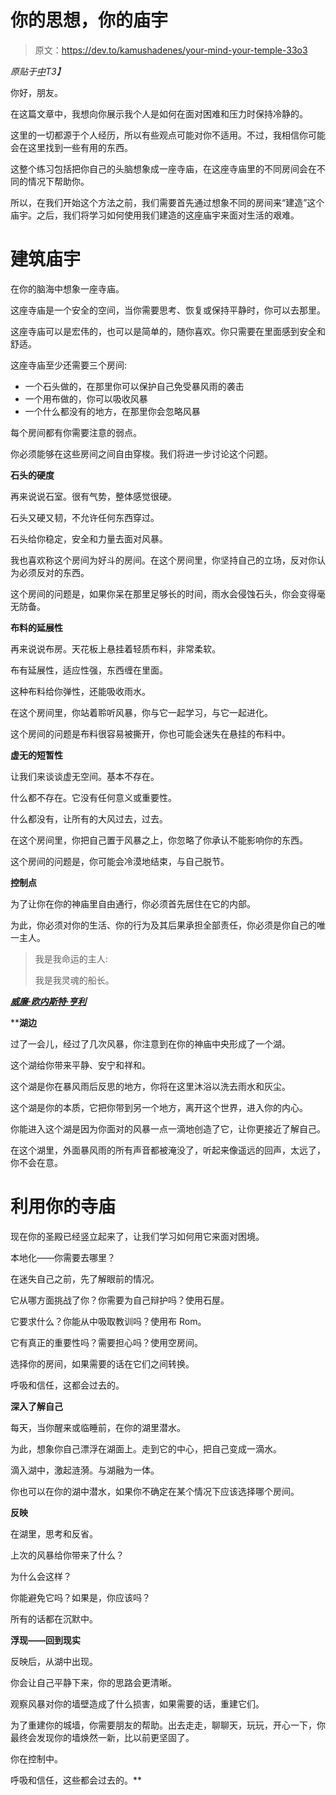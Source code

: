 # 你的思想，你的庙宇

> 原文：<https://dev.to/kamushadenes/your-mind-your-temple-33o3>

*原贴于[中](https://kamushadenes.medium.com/your-mind-your-temple-a294aec38ec)T3】*

你好，朋友。

在这篇文章中，我想向你展示我个人是如何在面对困难和压力时保持冷静的。

这里的一切都源于个人经历，所以有些观点可能对你不适用。不过，我相信你可能会在这里找到一些有用的东西。

这整个练习包括把你自己的头脑想象成一座寺庙，在这座寺庙里的不同房间会在不同的情况下帮助你。

所以，在我们开始这个方法之前，我们需要首先通过想象不同的房间来“建造”这个庙宇。之后，我们将学习如何使用我们建造的这座庙宇来面对生活的艰难。

# 建筑庙宇

在你的脑海中想象一座寺庙。

这座寺庙是一个安全的空间，当你需要思考、恢复或保持平静时，你可以去那里。

这座寺庙可以是宏伟的，也可以是简单的，随你喜欢。你只需要在里面感到安全和舒适。

这座寺庙至少还需要三个房间:

*   一个石头做的，在那里你可以保护自己免受暴风雨的袭击
*   一个用布做的，你可以吸收风暴
*   一个什么都没有的地方，在那里你会忽略风暴

每个房间都有你需要注意的弱点。

你必须能够在这些房间之间自由穿梭。我们将进一步讨论这个问题。

**石头的硬度**

再来说说石室。很有气势，整体感觉很硬。

石头又硬又韧，不允许任何东西穿过。

石头给你稳定，安全和力量去面对风暴。

我也喜欢称这个房间为好斗的房间。在这个房间里，你坚持自己的立场，反对你认为必须反对的东西。

这个房间的问题是，如果你呆在那里足够长的时间，雨水会侵蚀石头，你会变得毫无防备。

**布料的延展性**

再来说说布房。天花板上悬挂着轻质布料，非常柔软。

布有延展性，适应性强，东西缠在里面。

这种布料给你弹性，还能吸收雨水。

在这个房间里，你站着聆听风暴，你与它一起学习，与它一起进化。

这个房间的问题是布料很容易被撕开，你也可能会迷失在悬挂的布料中。

**虚无的短暂性**

让我们来谈谈虚无空间。基本不存在。

什么都不存在。它没有任何意义或重要性。

什么都没有，让所有的大风过去，过去。

在这个房间里，你把自己置于风暴之上，你忽略了你承认不能影响你的东西。

这个房间的问题是，你可能会冷漠地结束，与自己脱节。

**控制点**

为了让你在你的神庙里自由通行，你必须首先居住在它的内部。

为此，你必须对你的生活、你的行为及其后果承担全部责任，你必须是你自己的唯一主人。

> 我是我命运的主人:
> 
> 我是我灵魂的船长。

**[*威廉·欧内斯特·亨利*](https://en.wikipedia.org/wiki/William_Ernest_Henley)**

 ****湖边**

过了一会儿，经过了几次风暴，你注意到在你的神庙中央形成了一个湖。

这个湖给你带来平静、安宁和祥和。

这个湖是你在暴风雨后反思的地方，你将在这里沐浴以洗去雨水和灰尘。

这个湖是你的本质，它把你带到另一个地方，离开这个世界，进入你的内心。

你能进入这个湖是因为你面对的风暴一点一滴地创造了它，让你更接近了解自己。

在这个湖里，外面暴风雨的所有声音都被淹没了，听起来像遥远的回声，太远了，你不会在意。

# 利用你的寺庙

现在你的圣殿已经竖立起来了，让我们学习如何用它来面对困境。

本地化——你需要去哪里？

在迷失自己之前，先了解眼前的情况。

它从哪方面挑战了你？你需要为自己辩护吗？使用石屋。

它要求什么？你能从中吸取教训吗？使用布 Rom。

它有真正的重要性吗？需要担心吗？使用空房间。

选择你的房间，如果需要的话在它们之间转换。

呼吸和信任，这都会过去的。

**深入了解自己**

每天，当你醒来或临睡前，在你的湖里潜水。

为此，想象你自己漂浮在湖面上。走到它的中心，把自己变成一滴水。

滴入湖中，激起涟漪。与湖融为一体。

你也可以在你的湖中潜水，如果你不确定在某个情况下应该选择哪个房间。

**反映**

在湖里，思考和反省。

上次的风暴给你带来了什么？

为什么会这样？

你能避免它吗？如果是，你应该吗？

所有的话都在沉默中。

**浮现——回到现实**

反映后，从湖中出现。

你会让自己平静下来，你的思路会更清晰。

观察风暴对你的墙壁造成了什么损害，如果需要的话，重建它们。

为了重建你的城墙，你需要朋友的帮助。出去走走，聊聊天，玩玩，开心一下，你最终会发现你的墙焕然一新，比以前更坚固了。

你在控制中。

呼吸和信任，这些都会过去的。**